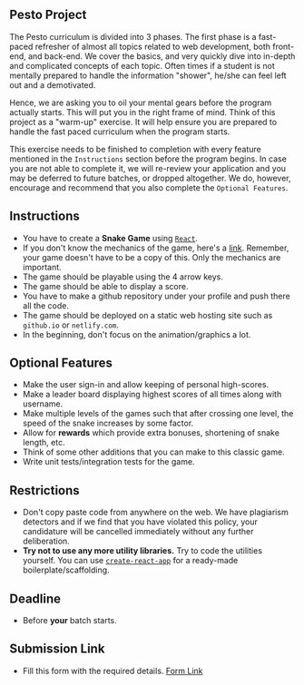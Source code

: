 ## Pesto Project

The Pesto curriculum is divided into 3 phases. The first phase is a fast-paced refresher of almost all topics related to web development, both front-end, and back-end. We cover the basics, and very quickly dive into in-depth and complicated concepts of each topic. Often times if a student is not mentally prepared to handle the information "shower", he/she can feel left out and a demotivated. 

Hence, we are asking you to oil your mental gears before the program actually starts. This will put you in the right frame of mind. Think of this project as a "warm-up" exercise. It will help ensure you are prepared to handle the fast paced curriculum when the program starts.

This exercise needs to be finished to completion with every feature mentioned in the `Instructions` section before the program begins. In case you are not able to complete it, we will re-review your application and you may be deferred to future batches, or dropped altogether. We do, however, encourage and recommend that you also complete the `Optional Features`.

## Instructions 
- You have to create a **Snake Game** using [`React`](https://reactjs.org/).  
- If you don't know the mechanics of the game, here's a [link](https://playsnake.org/). Remember, your game doesn't have to be a copy of this. Only the mechanics are important.
- The game should be playable using the 4 arrow keys.  
- The game should be able to display a score. 
- You have to make a github repository under your profile and push there all the code. 
- The game should be deployed on a static web hosting site such as `github.io` or `netlify.com`.
- In the beginning, don't focus on the animation/graphics a lot.

## Optional Features 
- Make the user sign-in and allow keeping of personal high-scores.
- Make a leader board displaying highest scores of all times along with username.
- Make multiple levels of the games such that after crossing one level, the speed of the snake increases by some factor. 
- Allow for **rewards** which provide extra bonuses, shortening of snake length, etc. 
- Think of some other additions that you can make to this classic game.
- Write unit tests/integration tests for the game.

## Restrictions 
- Don't copy paste code from anywhere on the web. We have plagiarism detectors and if we find that you have violated this policy, your candidature will be cancelled immediately without any further deliberation.
- **Try not to use any more utility libraries.** Try to code the utilities yourself. You can use [`create-react-app`](https://github.com/facebook/create-react-app) for a ready-made boilerplate/scaffolding. 

## Deadline
- Before **your** batch starts. 

## Submission Link

- Fill this form with the required details. [Form Link](https://airtable.com/shrtbvHriWAB0qLkZ)